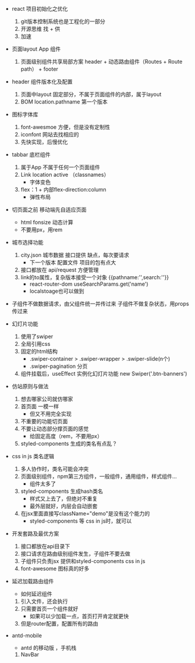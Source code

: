 - react 项目初始化之优化
    1. git版本控制系统也是工程化的一部分
    2. 开源思维 找 + 供
    3. 加速


- 页面layout
    App 组件
    1. 页面级别组件共享局部方案
        header + 动态路由组件（Routes + Route path） + footer


- header 组件版本化及配置
    1. 页面中layout 固定部分，不属于页面组件的内部，属于layout
    2. BOM location.pathname 第一个版本
    


- 图标字体库
    1. font-awesmoe 方便，但是没有定制性
    2. iconfont 网站去找相应的
    3. 先快实现，后慢优化

- tabbar 底栏组件
    1. 属于App 不属于任何一个页面组件
    2. Link location active （classnames）
        - 字体变色
    3. flex：1 + 内部flex-direction:column
        - 弹性布局

- 切页面之前 移动端先自适应页面
    - html fonsize 动态计算
    - 不要用px，用rem


- 城市选择功能
    1. city.json  城市数据  接口提供  缺点，每次要请求
        - 下一个版本 配置文件 项目的包有点大
    2. 接口都放在 api/request 方便管理
    3. link的to属性，复杂版本接受一个对象 {{pathname:'',search:''}}
        - react-router-dom useSearchParams.get('name')
        - localstoage也可以做到

- 子组件不做数据请求，由父组件统一并传过来
    子组件不做复杂状态，用props 传过来


- 幻灯片功能
    1. 使用了swiper
    2. 全局引用css
    3. 固定的html结构
        - .swiper-container > .swiper-wrapper > .swiper-slide(n个)
        - .swiper-pagination 分页
    4. 组件挂载后，useEffect  实例化幻灯片功能 new Swiper('.btn-banners')

- 仿站原则与做法
    1. 想去哪家公司就仿哪家 
    2. 首页面 一模一样
        - 但又不用完全实现
    3. 不重要的功能切页面
    4. 不要让动态部分撑页面的感觉
        - 给固定高度（rem，不要用px）
    5. styled-components  生成的类名有点乱？

- css in js 类名逻辑
    1. 多人协作时，类名可能会冲突
    2. 页面级别组件，npm第三方组件，一般组件，通用组件，样式组件...
        - 组件太多了 
    3. styled-components 生成hash类名
        - 样式又上去了，但绝对不重复
        - 最外层就好，内层会自动嵌套
    4. 在jsx里面直接写className="demo"是没有这个能力的
        - styled-components 等 css in js时，就可以

- 开发套路及最优方案
    1. 接口都放在api目录下
    2. 接口请求在路由级别组件发生，子组件不要去做
    3. 子组件只负责jsx 提供和styled-components css in js 
    4. font-awesome 图标真的好多 

- 延迟加载路由组件
    - 如何延迟组件
    1. 引入文件，还会执行
    2. 只需要首页一个组件就好
        - 如果可以少加载一点，首页打开肯定就更快
    3. 但是router配置，配置所有的路由

- antd-mobile
    - antd 的移动版 ，手机栈
    1. NavBar 
